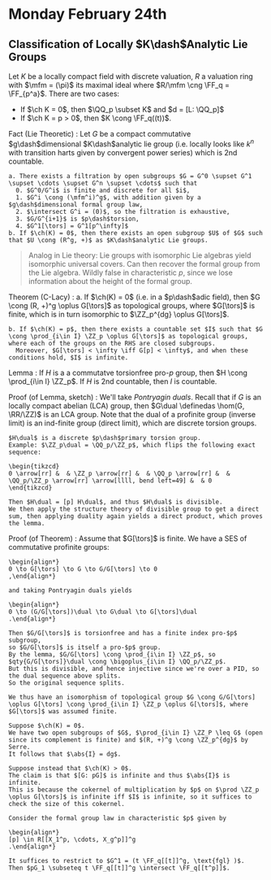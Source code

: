 # Monday February 24th

## Classification of Locally $K\dash$Analytic Lie Groups

Let $K$ be a locally compact field with discrete valuation, $R$ a valuation ring with $\mfm = (\pi)$ its maximal ideal where $R/\mfm \cng \FF_q = \FF_{p^a}$.
There are two cases:

- If $\ch K = 0$, then $\QQ_p \subset K$ and $d = [L: \QQ_p]$
- If $\ch K = p > 0$, then $K \cong \FF_q((t))$.

Fact (Lie Theoretic)
:   Let $G$ be a compact commutative $g\dash$dimensional $K\dash$analytic lie group (i.e. locally looks like $k^n$ with transition harts given by convergent power series) which is 2nd countable.

    a. There exists a filtration by open subgroups $G = G^0 \supset G^1 \supset \cdots \supset G^n \supset \cdots$ such that
      0. $G^0/G^i$ is finite and discrete for all $i$, 
      1. $G^i \cong (\mfm^i)^g$, with addition given by a $g\dash$dimensional formal group law,
      2. $\intersect G^i = (0)$, so the filtration is exhaustive,
      3. $G/G^{i+1}$ is $p\dash$torsion,
      4. $G^1[\tors] = G^1[p^\infty]$
    b. If $\ch(K) = 0$, then there exists an open subgroup $U$ of $G$ such that $U \cong (R^g, +)$ as $K\dash$analytic Lie groups.

> Analog in Lie theory: Lie groups with isomorphic Lie algebras yield isomorphic universal covers.
> Can then recover the formal group from the Lie algebra.
> Wildly false in characteristic $p$, since we lose information about the height of the formal group.

Theorem (C-Lacy)
:   a. If $\ch(K) = 0$ (i.e. in a $p\dash$adic field), then $G \cong (R, +)^g \oplus G[\tors]$ as topological groups, where $G[\tors]$ is finite, which is in turn isomorphic to $\ZZ_p^{dg} \oplus G[\tors]$.
    
    b. If $\ch(K) = p$, then there exists a countable set $I$ such that $G \cong \prod_{i\in I} \ZZ_p \oplus G[\tors]$ as topological groups, where each of the groups on the RHS are closed subgroups.
      Moreover, $G[\tors] < \infty \iff G[p] < \infty$, and when these conditions hold, $I$ is infinite.

Lemma 
:   If $H$ is a a commutatve torsionfree pro-$p$ group, then $H \cong \prod_{i\in I} \ZZ_p$.
    If $H$ is 2nd countable, then $I$ is countable.

Proof (of Lemma, sketch)
:   We'll take *Pontryagin duals*.
    Recall that if $G$ is an locally compact abelian (LCA) group, then $G\dual \definedas \hom(G, \RR/\ZZ)$ is an LCA group.
    Note that the dual of a profinite group (inverse limit) is an ind-finite group (direct limit), which are discrete torsion groups.

    $H\dual$ is a discrete $p\dash$primary torsion group.
    Example: $\ZZ_p\dual = \QQ_p/\ZZ_p$, which flips the following exact sequence:
    
    \begin{tikzcd}
    0 \arrow[rr] &  & \ZZ_p \arrow[rr] &  & \QQ_p \arrow[rr] &  & \QQ_p/\ZZ_p \arrow[rr] \arrow[llll, bend left=49] &  & 0
    \end{tikzcd}

    Then $H\dual = [p] H\dual$, and thus $H\dual$ is divisible.
    We then apply the structure theory of divisible group to get a direct sum, then applying duality again yields a direct product, which proves the lemma.

Proof (of Theorem)
:   Assume that $G[\tors]$ is finite.
    We have a SES of commutative profinite groups:

    \begin{align*}
    0 \to G[\tors] \to G \to G/G[\tors] \to 0
    ,\end{align*}

    and taking Pontryagin duals yields
    
    \begin{align*}
    0 \to (G/G[\tors])\dual \to G\dual \to G[\tors]\dual
    .\end{align*}

    Then $G/G[\tors]$ is torsionfree and has a finite index pro-$p$ subgroup,
    so $G/G[\tors]$ is itself a pro-$p$ group.
    By the lemma, $G/G[\tors] \cong \prod_{i\in I} \ZZ_p$, so $qty{G/G[\tors]}\dual \cong \bigoplus_{i\in I} \QQ_p/\ZZ_p$.
    But this is divisible, and hence injective since we're over a PID, so the dual sequence above splits.
    So the original sequence splits.

    We thus have an isomorphism of topological group $G \cong G/G[\tors] \oplus G[\tors] \cong \prod_{i\in I} \ZZ_p \oplus G[\tors]$, where $G[\tors]$ was assumed finite.

    Suppose $\ch(K) = 0$.
    We have two open subgroups of $G$, $\prod_{i\in I} \ZZ_P \leq G$ (open since its complement is finite) and $(R, +)^g \cong \ZZ_p^{dg}$ by Serre.
    It follows that $\abs{I} = dg$.

    Suppose instead that $\ch(K) > 0$.
    The claim is that $[G: pG]$ is infinite and thus $\abs{I}$ is infinite.
    This is because the cokernel of multiplication by $p$ on $\prod \ZZ_p \oplus G[\tors]$ is infinite iff $I$ is infinite, so it suffices to check the size of this cokernel.
    
    Consider the formal group law in characteristic $p$ given by 

    \begin{align*}
    [p] \in R[[X_1^p, \cdots, X_g^p]]^g
    .\end{align*}

    It suffices to restrict to $G^1 = (t \FF_q[[t]]^g, \text{fgl} )$.
    Then $pG_1 \subseteq t \FF_q[[t]]^g \intersect \FF_q[[t^p]]$.
